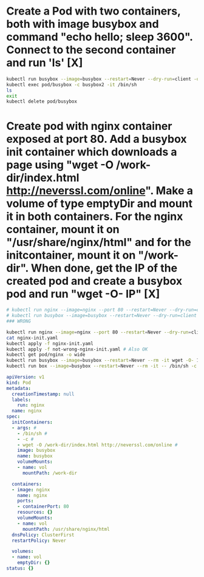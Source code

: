 # Create a Pod with two containers, both with image busybox and command "echo hello; sleep 3600". Connect to the second container and run 'ls' [X]
```bash
kubectl run busybox --image=busybox --restart=Never --dry-run=client -o yaml --command -- /bin/sh "echo hello; sleep 3600" > multi-container_pod.yaml
kubectl exec pod/busybox -c busybox2 -it /bin/sh
ls
exit
kubectl delete pod/busybox
```

# Create pod with nginx container exposed at port 80. Add a busybox init container which downloads a page using "wget -O /work-dir/index.html http://neverssl.com/online". Make a volume of type emptyDir and mount it in both containers. For the nginx container, mount it on "/usr/share/nginx/html" and for the initcontainer, mount it on "/work-dir". When done, get the IP of the created pod and create a busybox pod and run "wget -O- IP" [X]
```bash
# kubectl run nginx --image=nginx --port 80 --restart=Never --dry-run=client -o yaml > multi-nginx_pod.yaml
# kubectl run busybox --image=busybox --restart=Never --dry-run=client -o yaml --command -- wget -O /work-dir/index.html http://neverssl.com/online > busybox-temp.yaml
### WRONG

kubectl run nginx --image=nginx --port 80 --restart=Never --dry-run=client -o yaml > nginx-init.yaml
cat nginx-init.yaml
kubectl apply -f nginx-init.yaml
kubectl apply -f not-wrong-nginx-init.yaml # Also OK
kubectl get pod/nginx -o wide
kubectl run busybox --image=busybox --restart=Never --rm -it wget -O- 172.17.0.4
kubectl run box --image=busybox --restart=Never --rm -it -- /bin/sh -c "wget -O- IP"
```
```yaml
apiVersion: v1
kind: Pod
metadata:
  creationTimestamp: null
  labels:
    run: nginx
  name: nginx
spec:
  initContainers:
  - args: #
    - /bin/sh #
    - -c #
    - wget -O /work-dir/index.html http://neverssl.com/online #
    image: busybox
    name: busybox
    volumeMounts:
    - name: vol
      mountPath: /work-dir

  containers:
  - image: nginx
    name: nginx
    ports:
    - containerPort: 80
    resources: {}
    volumeMounts:
    - name: vol
      mountPath: /usr/share/nginx/html
  dnsPolicy: ClusterFirst
  restartPolicy: Never

  volumes:
  - name: vol
    emptyDir: {}
status: {}

```
